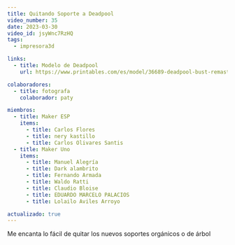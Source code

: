 ```yaml
---
title: Quitando Soporte a Deadpool
video_number: 35
date: 2023-03-30
video_id: jsyWnc7RzHQ
tags:
  - impresora3d

links:
  - title: Modelo de Deadpool
    url: https://www.printables.com/es/model/36689-deadpool-bust-remastered-supportless-edition-stl

colaboradores:
  - title: fotografa
    colaborador: paty

miembros:
  - title: Maker ESP
    items:
      - title: Carlos Flores
      - title: nery kastillo
      - title: Carlos Olivares Santis
  - title: Maker Uno
    items:
      - title: Manuel Alegría
      - title: Dark alambrito
      - title: Fernando Armada
      - title: Waldo Ratti
      - title: Claudio Bloise
      - title: EDUARDO MARCELO PALACIOS
      - title: Lolailo Aviles Arroyo

actualizado: true 
---
```


Me encanta lo fácil de quitar los nuevos soportes orgánicos o de árbol
